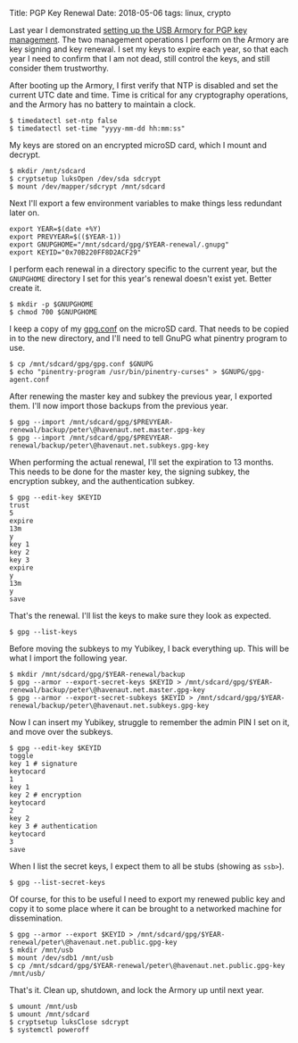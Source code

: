Title: PGP Key Renewal
Date: 2018-05-06
tags: linux, crypto

Last year I demonstrated [setting up the USB Armory for PGP key management](/2017/06/armory/). The two management operations I perform on the Armory are key signing and key renewal. I set my keys to expire each year, so that each year I need to confirm that I am not dead, still control the keys, and still consider them trustworthy.

After booting up the Armory, I first verify that NTP is disabled and set the current UTC date and time. Time is critical for any cryptography operations, and the Armory has no battery to maintain a clock.

    $ timedatectl set-ntp false
    $ timedatectl set-time "yyyy-mm-dd hh:mm:ss"

My keys are stored on an encrypted microSD card, which I mount and decrypt.

    $ mkdir /mnt/sdcard
    $ cryptsetup luksOpen /dev/sda sdcrypt
    $ mount /dev/mapper/sdcrypt /mnt/sdcard

Next I'll export a few environment variables to make things less redundant later on.

    export YEAR=$(date +%Y)
    export PREVYEAR=$(($YEAR-1))
    export GNUPGHOME="/mnt/sdcard/gpg/$YEAR-renewal/.gnupg"
    export KEYID="0x70B220FF8D2ACF29"

I perform each renewal in a directory specific to the current year, but the `GNUPGHOME` directory I set for this year's renewal doesn't exist yet. Better create it.

    $ mkdir -p $GNUPGHOME
    $ chmod 700 $GNUPGHOME

I keep a copy of my [gpg.conf](https://github.com/pigmonkey/dotfiles/blob/master/gnupg/gpg.conf) on the microSD card. That needs to be copied in to the new directory, and I'll need to tell GnuPG what pinentry program to use.

    $ cp /mnt/sdcard/gpg/gpg.conf $GNUPG
    $ echo "pinentry-program /usr/bin/pinentry-curses" > $GNUPG/gpg-agent.conf

After renewing the master key and subkey the previous year, I exported them. I'll now import those backups from the previous year.

    $ gpg --import /mnt/sdcard/gpg/$PREVYEAR-renewal/backup/peter\@havenaut.net.master.gpg-key
    $ gpg --import /mnt/sdcard/gpg/$PREVYEAR-renewal/backup/peter\@havenaut.net.subkeys.gpg-key

When performing the actual renewal, I'll set the expiration to 13 months. This needs to be done for the master key, the signing subkey, the encryption subkey, and the authentication subkey.

    $ gpg --edit-key $KEYID
    trust
    5
    expire
    13m
    y
    key 1
    key 2
    key 3
    expire
    y
    13m
    y
    save

That's the renewal. I'll list the keys to make sure they look as expected.

    $ gpg --list-keys

Before moving the subkeys to my Yubikey, I back everything up. This will be what I import the following year.

    $ mkdir /mnt/sdcard/gpg/$YEAR-renewal/backup
    $ gpg --armor --export-secret-keys $KEYID > /mnt/sdcard/gpg/$YEAR-renewal/backup/peter\@havenaut.net.master.gpg-key
    $ gpg --armor --export-secret-subkeys $KEYID > /mnt/sdcard/gpg/$YEAR-renewal/backup/peter\@havenaut.net.subkeys.gpg-key

Now I can insert my Yubikey, struggle to remember the admin PIN I set on it, and move over the subkeys.

    $ gpg --edit-key $KEYID
    toggle
    key 1 # signature
    keytocard
    1
    key 1
    key 2 # encryption
    keytocard
    2
    key 2
    key 3 # authentication
    keytocard
    3
    save

When I list the secret keys, I expect them to all be stubs (showing as `ssb>`).

    $ gpg --list-secret-keys

Of course, for this to be useful I need to export my renewed public key and copy it to some place where it can be brought to a networked machine for dissemination.

    $ gpg --armor --export $KEYID > /mnt/sdcard/gpg/$YEAR-renewal/peter\@havenaut.net.public.gpg-key
    $ mkdir /mnt/usb
    $ mount /dev/sdb1 /mnt/usb
    $ cp /mnt/sdcard/gpg/$YEAR-renewal/peter\@havenaut.net.public.gpg-key /mnt/usb/


That's it. Clean up, shutdown, and lock the Armory up until next year.

    $ umount /mnt/usb
    $ umount /mnt/sdcard
    $ cryptsetup luksClose sdcrypt
    $ systemctl poweroff
